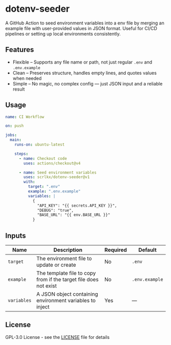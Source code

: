 # dotenv-seeder

A GitHub Action to seed environment variables into a env file by merging an example file with user-provided values in JSON format. Useful for CI/CD pipelines or setting up local environments consistently.

## Features

- Flexible – Supports any file name or path, not just regular `.env` and `.env.example`
- Clean – Preserves structure, handles empty lines, and quotes values when needed
- Simple – No magic, no complex config — just JSON input and a reliable result

## Usage

```yaml
name: CI Workflow

on: push

jobs:
  main:
    runs-on: ubuntu-latest

    steps:
      - name: Checkout code
        uses: actions/checkout@v4

      - name: Seed environment variables
        uses: scrlkx/dotenv-seeder@v1
        with:
          target: ".env"
          example: ".env.example"
          variables: |
            {
              "API_KEY": "{{ secrets.API_KEY }}",
              "DEBUG": "true",
              "BASE_URL": "{{ env.BASE_URL }}"
            }
```

## Inputs

| Name        | Description                                                      | Required | Default        |
| ----------- | ---------------------------------------------------------------- | -------- | -------------- |
| `target`    | The environment file to update or create                         | No       | `.env`         |
| `example`   | The template file to copy from if the target file does not exist | No       | `.env.example` |
| `variables` | A JSON object containing environment variables to inject         | Yes      | —              |

## License

GPL-3.0 License - see the [LICENSE](LICENSE) file for details

